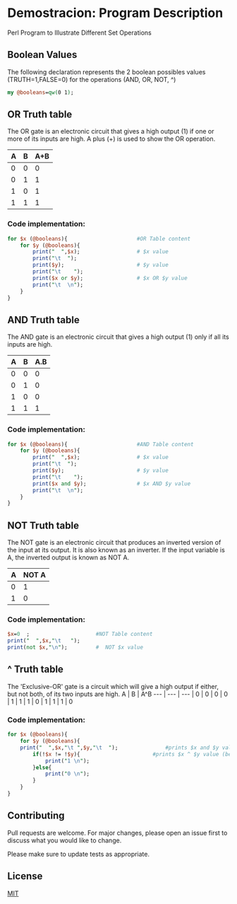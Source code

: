 # Demostracion: Program Description
Perl Program to Illustrate Different Set Operations

## Boolean Values
The following declaration represents the 2 boolean possibles values (TRUTH=1,FALSE=0) for the operations (AND, OR, NOT, ^) 
```perl
my @booleans=qw(0 1); 
```

## OR Truth table
The OR gate is an electronic circuit that gives a high output (1) if one or more of its inputs are high.  A plus (+) is used to show the OR operation.

A | B | A+B 
--- | --- | --- 
| 0 | 0 | 0 
| 0 | 1 | 1 
| 1 | 0 | 1
| 1 | 1 | 1

### Code implementation:
```perl
for $x (@booleans){                      #OR Table content
	for $y (@booleans){
		print("  ",$x);                  # $x value
		print("\t  ");
		print($y);                       # $y value
		print("\t    ");
		print($x or $y);                 # $x OR $y value
		print("\t  \n");
	}
}  
```
## AND Truth table
The AND gate is an electronic circuit that gives a high output (1) only if all its inputs are high.

A | B | A.B 
--- | --- | --- 
| 0 | 0 | 0 
| 0 | 1 | 0 
| 1 | 0 | 0 
| 1 | 1 | 1

### Code implementation:
```perl
for $x (@booleans){                      #AND Table content
	for $y (@booleans){
		print("  ",$x);                  # $x value
		print("\t  ");
		print($y);                       # $y value
		print("\t    ");
		print($x and $y);                # $x AND $y value
		print("\t  \n");
	}
} 
```

## NOT Truth table
The NOT gate is an electronic circuit that produces an inverted version of the input at its output.  It is also known as an inverter.  If the input variable is A, the inverted output is known as NOT A.

A | NOT A 
--- | ---
| 0 | 1 
| 1 | 0

### Code implementation:
```perl
$x=0  ;                     #NOT Table content
print("  ",$x,"\t   ");
print(not $x,"\n");         #  NOT $x value
```

## ^ Truth table
The 'Exclusive-OR' gate is a circuit which will give a high output if either, but not both, of its two inputs are high.
A | B | A^B 
--- | --- | --- 
| 0 | 0 | 0
| 0 | 1 | 1 
| 1 | 0 | 1
| 1 | 1 | 0

### Code implementation:
```perl
for $x (@booleans){
    for $y (@booleans){
	print("  ",$x,"\t ",$y,"\t  ");				  #prints $x and $y values for table columns
        if(!$x != !$y){						  #prints $x ^ $y value (because prints nothing if its not equal to 1)
            print("1 \n");
        }else{
            print("0 \n");
        }
    }
}
```

## Contributing
Pull requests are welcome. For major changes, please open an issue first to discuss what you would like to change.

Please make sure to update tests as appropriate.

## License
[MIT](https://choosealicense.com/licenses/mit/)
